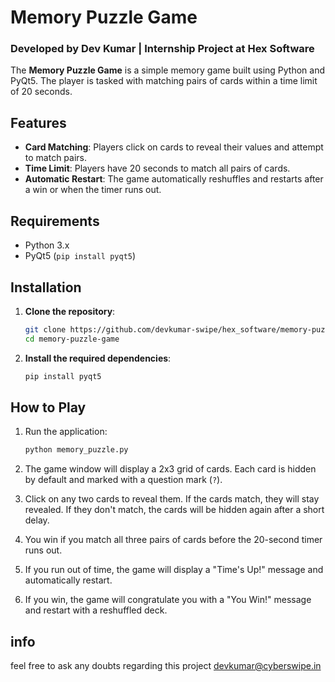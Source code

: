 # Memory Puzzle Game

### Developed by Dev Kumar | Internship Project at Hex Software

The **Memory Puzzle Game** is a simple memory game built using Python and PyQt5. The player is tasked with matching pairs of cards within a time limit of 20 seconds.

## Features

- **Card Matching**: Players click on cards to reveal their values and attempt to match pairs.
- **Time Limit**: Players have 20 seconds to match all pairs of cards.
- **Automatic Restart**: The game automatically reshuffles and restarts after a win or when the timer runs out.

## Requirements

- Python 3.x
- PyQt5 (`pip install pyqt5`)

## Installation

1. **Clone the repository**:
    ```bash
    git clone https://github.com/devkumar-swipe/hex_software/memory-puzzle-game.git
    cd memory-puzzle-game
    ```

2. **Install the required dependencies**:
    ```bash
    pip install pyqt5
    ```

## How to Play

1. Run the application:
    ```bash
    python memory_puzzle.py
    ```

2. The game window will display a 2x3 grid of cards. Each card is hidden by default and marked with a question mark (`?`).

3. Click on any two cards to reveal them. If the cards match, they will stay revealed. If they don't match, the cards will be hidden again after a short delay.

4. You win if you match all three pairs of cards before the 20-second timer runs out.

5. If you run out of time, the game will display a "Time's Up!" message and automatically restart.

6. If you win, the game will congratulate you with a "You Win!" message and restart with a reshuffled deck.


## info
feel free to ask  any doubts regarding this project 
devkumar@cyberswipe.in


